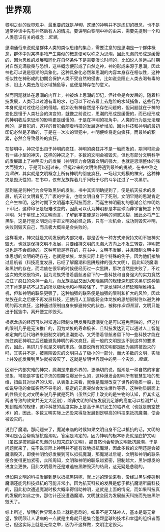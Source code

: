 # 世界观

黎明之剑的世界观中，最重要的就是<em c>神明</em>，这里的神明并不是虚幻的概念，也不是通常神话中先有神然后有人的情况，要讲明白黎明中神的由来，需要先提到一个和人类意识有关的概念：<em c>思潮</em>。

思潮通俗来说就是群体人类的类似思维的集合，需要注意的是思潮是一个群体概念，群体中对某样事物产生类似的概念便可以称之为思潮，因此思潮的形成是缓慢的，因为思维的发展和同化在自然条件下是需要漫长时间的，比如说人类远古时期对自然充满敬畏与恐惧，这些概念便形成了自然之神，神的形成来源于思潮，因此神也可以说是思潮的具象化，这种具象化必然和思潮的内容本身存在相似性，这种相似性在神形成的初期会保护人类不受自然的侵害，比如说会阻止人类去喝有毒的水、阻止人类去危险水域捕鱼等，这便是神存在的意义。

然而问题就处在思潮的内容上，神被烙上思潮的印记，但社会是会发展的，随着科技发展，人类可以过滤有毒的水，也可以下过去看上去危险的水域捕鱼，这些行为本身就是对过往经验的僭越，假如没有神自然是不存在问题的，但问题就在于神的变化是慢于人类社会的演变的，就像之前说过，思潮的形成是缓慢的，而已经形成的神明收后来思潮的影响更是缓慢的，于是在神明的视角中，人类的行为是无法理解的，是冒犯的，这样的冒犯会随着科技的发展逐步增加，因为科技和神明的最初印记必然是矛盾的，于是在一次次的冒犯中，神明便终将走向疯狂，而最终的积累，必然会导致最终的疯狂。

在黎明中，神灾便出自于神明的疯狂，神明的疯狂并不是一触而发的，期间可能会有一些小型的神灾，这样的神灾之下，多数的文明会被毁灭，但也有部分文明科学的发展跟上了神明实力的发展（神明实力会随着文明的强大，也就是思潮整体的强大而强大），于是可以挺过来，但挺过来的文明终将遇到最终的挑战，在书中称之为<em c>黑阱</em>，其实就是文明概念上所有神明的彻底疯狂，一场超大规模的神灾，这种神灾是毁灭性的，在书中，仅有龙族靠着几乎同归于尽的斗争扛过了一次黑阱。

那到底是何种行为会导致黑阱的发生，书中其实明确提到了，便是航天技术的发展，航天让文明看见了广袤的宇宙，也给文明自身下了死刑。文明早期的思潮肯定会产生神明，这种时期下文明基本无科技而言，而诞生神明最初的思潮会给神明烙下印记，这种印记是极难改变的，因此可以认为神明都是本星球而非宇宙概念下的神明，对于星球上的文明而言，了解到宇宙便是对神明的彻底决裂，因此必将产生黑阱，这是行星文明走向宇宙文明的必经之路，只有一次机会，成功则毁灭神明，失败则毁灭自己，而且极大概率是会失败的。

这样看来，神灾就是文明发展的内部灾难，那是否有一种方式来保持文明不被神灾毁灭，也就是保持文明不发展，只要维持文明的思潮大方向上不发生转变，神明按说也是不会疯掉的。这种可能是存在的，在书中，文明不发展，并且限制文明中群体思想的文明的确存在，也就是龙族，龙族实际上是个特殊的例子，因为他们接触过启航者（科技高度发展，已经了解魔潮和黑阱规律的强大文明），因此知晓魔潮和黑阱的存在，而龙族在很早的时候便经历过一次黑阱，那次当然是失败了，不过这次的失败很特殊，因为龙族凭借着启航者留下的一些科技和自身强大的实力竟然扛住了疯狂的众神一会儿，而龙族高层又因为知晓黑阱的规律深知这次黑阱这种情况下肯定是抗不过去的所以极快地和神明投降了，于是龙族得以苟延残喘维持生机，但和神明的联系更强了，这种加强的联系便是加强的限制和扩大的风险，因此龙族在此之后便不再发展科技，还使用人工智能将全体龙族的思想限制住以避免神明的再次疯狂，这种通过限制自身来躲避神灾的状态，被称作<em c>永恒摇篮</em>，文明只能出于摇篮中，离开便立即毁灭。

根据龙族的经历可以得知通过限制文明发展和思潮变化是可以避免黑阱的，但这样的限制几乎是无法推广的，因为龙族的寿命极长、且科技发达到可以通过人工智能和定向的后代培养来限制文明的思潮变动，又凭借着领航者留下的一些科技才能在抗住疯狂神明之后还能避免神明的再次疯狂，而一般的文明是达不到这样的要求的，因此，黑阱几乎就是文明的末路，但要说所有的文明都是因为黑阱被毁灭的吗，其实并不是，被黑阱毁灭的文明只占了极小的一部分，而大多数的文明，实际上并没能发展到黑阱就被毁灭了，这就是黎明世界观中的另一个灾难，<em c>魔潮</em>。

区别于内部灾难的神灾，魔潮是来自外界的，更确切的说，魔潮是一种自然的宇宙现象，可能是宇宙粒子流的周期性爆发什么的，这种爆发会影响所有智慧生物的思维，扭曲其对世界的认知，从表象上来看，就像是魔潮改变了世界的物质一般，比如说导电的金属突然不导电的，稳定的元素突然会发生爆炸等等，这种物质层面上的性质变化对文明来说几乎就是死路（虽然实际上改变的是生物的认知，但其实这两者导致的效果并无太大区别），除非文明的科技发展到足够的高度可以检测并认知到魔潮的规律，这种科技的高度实际上是高于黑阱发生的临界点（也就是航空技术）的，因此，多数文明实际上还没来得及发展到足够高的科技来抵抗魔潮，便会被毁灭的。

说到了魔潮，那问题来了，魔潮来临的时候如果文明自身不足以抵抗的话，文明的神明是否会帮助抵抗魔潮呢，答案是肯定的，因为神明的根本职责就是庇护文明（虽然是按照最初思潮的认知来庇护文明），那自然也会帮助文明抵抗魔潮，于是问题就来了，先不说实际上神明并不能有效地抵抗魔潮，因此多数的文明还是会被魔潮毁灭，即使神明恰好发展到可以抵抗魔潮，那魔潮过后呢，文明和神明的联系便会变得更加紧密，众所周知，文明和神明的联系越紧密，限制越大，黑阱爆发的进度会更快，因此文明最终还是难逃被黑阱毁灭的结局，这无疑是悲剧的。

但如果文明的科技发展到足以抵抗黑阱呢，就上述的理论来看，没经过黑阱便碰到魔潮还能凭科技抵抗的可能非常小，因为航天科技的发展是低于抵抗魔潮所需科技的，因此初次遭遇魔潮时极大概率得借助神明，这就是上面的情况，而如果科技真的发展的如此之快，那估计还没遭遇魔潮，文明就会因为发展航天科技而先被黑阱毁灭了。

综上所述，黎明的世界观本质上就是悲剧的，如果不是天降神人，基本是毫无希望，黎明颇让人诟病的一点就是主角就只是集合整颗星球的技术和幸运的组织者而已，但这实际上就是无奈之举，因为不这样做，文明注定毁灭。
